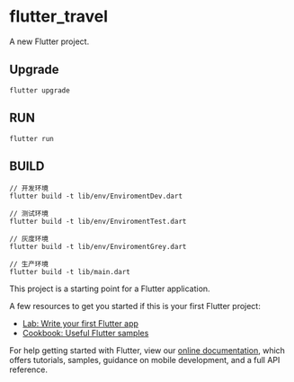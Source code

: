 # flutter_travel

A new Flutter project.

## Upgrade
```shell
flutter upgrade
```

## RUN
```shell
flutter run
```

## BUILD
```shell
// 开发环境
flutter build -t lib/env/EnviromentDev.dart

// 测试环境
flutter build -t lib/env/EnviromentTest.dart

// 灰度环境
flutter build -t lib/env/EnviromentGrey.dart

// 生产环境
flutter build -t lib/main.dart
```

This project is a starting point for a Flutter application.

A few resources to get you started if this is your first Flutter project:

- [Lab: Write your first Flutter app](https://flutter.io/docs/get-started/codelab)
- [Cookbook: Useful Flutter samples](https://flutter.io/docs/cookbook)

For help getting started with Flutter, view our 
[online documentation](https://flutter.io/docs), which offers tutorials, 
samples, guidance on mobile development, and a full API reference.
